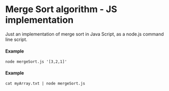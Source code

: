 # Merge Sort algorithm - JS implementation

Just an implementation of merge sort in Java Script, as a node.js command line script.

#### Example

```
node mergeSort.js '[3,2,1]'
```

#### Example

```
cat myArray.txt | node mergeSort.js
```